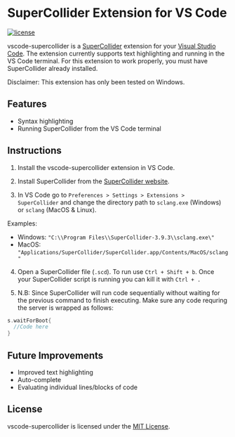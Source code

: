 # SuperCollider Extension for VS Code

[![license](https://img.shields.io/badge/license-MIT-brightgreen.svg)](https://raw.githubusercontent.com/jatinchowdhury18/vscode-supercollider/master/LICENSE.md)

vscode-supercollider is a [SuperCollider](https://supercollider.github.io/) 
extension for your
[Visual Studio Code](https://code.visualstudio.com/).
The extension currently supports text highlighting and
running in the VS Code terminal. For this extension to work
properly, you must have SuperCollider already installed.

Disclaimer: This extension has only been tested on Windows.

## Features
 - Syntax highlighting
 - Running SuperCollider from the VS Code terminal

## Instructions
1. Install the vscode-supercollider extension in VS Code.

2. Install SuperCollider from the
[SuperCollider website](https://supercollider.github.io/).

3. In VS Code go to `Preferences > Settings > Extensions > SuperCollider` and change the directory path to `sclang.exe` (Windows) or `sclang` (MacOS & Linux).

Examples:
  - Windows: `"C:\\Program Files\\SuperCollider-3.9.3\\sclang.exe\"`
  - MacOS: `"Applications/SuperCollider/SuperCollider.app/Contents/MacOS/sclang"`

4. Open a SuperCollider file (`.scd`). To run use
`Ctrl + Shift + b`. Once your SuperCollider script
is running you can kill it with `Ctrl + .`

5. N.B: Since SuperCollider will run code sequentially
without waiting for the previous command to finish
executing. Make sure any code requring the server is wrapped
as follows:
```C
s.waitForBoot{
  //Code here
}
```

## Future Improvements
  - Improved text highlighting
  - Auto-complete
  - Evaluating individual lines/blocks of code

## License
vscode-supercollider is licensed under the
[MIT License](https://opensource.org/licenses/MIT).

